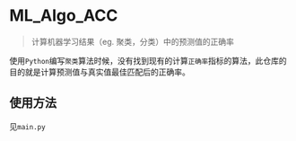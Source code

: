 # ML_Algo_ACC

> 计算机器学习结果（eg. 聚类，分类）中的预测值的正确率

使用`Python`编写`聚类`算法时候，没有找到现有的计算`正确率`指标的算法，此仓库的目的就是计算预测值与真实值最佳匹配后的正确率。

## 使用方法

见`main.py`


